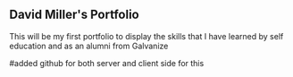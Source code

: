 ## David Miller's Portfolio

This will be my first portfolio to display the skills that I have learned by self education and as an alumni from Galvanize

#added github for both server and client side for this